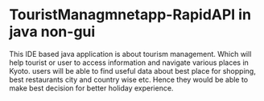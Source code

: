 # TouristManagmnetapp-RapidAPI in java non-gui

This IDE based java application is about tourism management. Which will help tourist or user to access 
information and navigate  various places in Kyoto. users will be able to find useful data about best place for shopping, best restaurants city and country wise etc. Hence they would be able to make best decision for better holiday experience.
